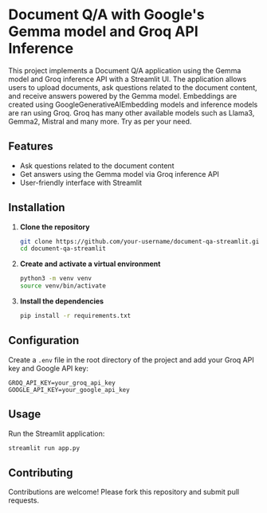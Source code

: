 # Document Q/A with Google's Gemma model and Groq API Inference

This project implements a Document Q/A application using the Gemma model and Groq inference API with a Streamlit UI. The application allows users to upload documents, ask questions related to the document content, and receive answers powered by the Gemma model. Embeddings are created using GoogleGenerativeAIEmbedding models and inference models are ran using Groq. Groq has many other available models such as Llama3, Gemma2, Mistral and many more. Try as per your need.

## Features
- Ask questions related to the document content
- Get answers using the Gemma model via Groq inference API
- User-friendly interface with Streamlit

## Installation
1. **Clone the repository**
    ```bash
    git clone https://github.com/your-username/document-qa-streamlit.git
    cd document-qa-streamlit
    ```

2. **Create and activate a virtual environment**
    ```bash
    python3 -m venv venv
    source venv/bin/activate
    ```

3. **Install the dependencies**
    ```bash
    pip install -r requirements.txt
    ```

## Configuration
Create a `.env` file in the root directory of the project and add your Groq API key and Google API key:
```
GROQ_API_KEY=your_groq_api_key
GOOGLE_API_KEY=your_google_api_key
```

## Usage
Run the Streamlit application:
```bash
streamlit run app.py
```

## Contributing
Contributions are welcome! Please fork this repository and submit pull requests.